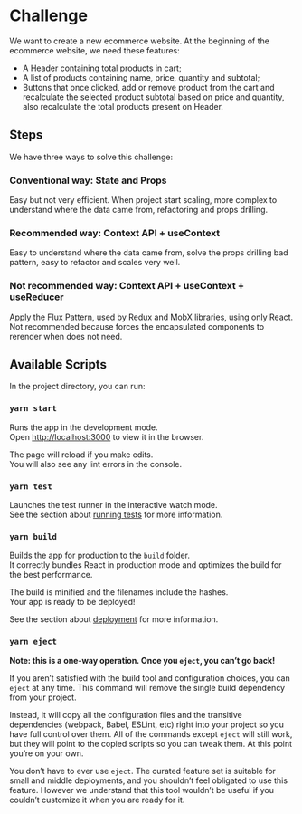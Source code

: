 # Challenge

We want to create a new ecommerce website. At the beginning of the ecommerce website, we need these features:
- A Header containing total products in cart;
- A list of products containing name, price, quantity and subtotal;
- Buttons that once clicked, add or remove product from the cart and recalculate the selected product subtotal based on price and quantity, also recalculate the total products present on Header.

## Steps

We have three ways to solve this challenge:

### Conventional way: State and Props
Easy but not very efficient. When project start scaling, more complex to understand where the data came from, refactoring and props drilling.

### Recommended way: Context API + useContext
Easy to understand where the data came from, solve the props drilling bad pattern, easy to refactor and scales very well.


### Not recommended way: Context API + useContext + useReducer
Apply the Flux Pattern, used by Redux and MobX libraries, using only React. Not recommended because forces the encapsulated components to rerender when does not need.
## Available Scripts

In the project directory, you can run:

### `yarn start`

Runs the app in the development mode.\
Open [http://localhost:3000](http://localhost:3000) to view it in the browser.

The page will reload if you make edits.\
You will also see any lint errors in the console.

### `yarn test`

Launches the test runner in the interactive watch mode.\
See the section about [running tests](https://facebook.github.io/create-react-app/docs/running-tests) for more information.

### `yarn build`

Builds the app for production to the `build` folder.\
It correctly bundles React in production mode and optimizes the build for the best performance.

The build is minified and the filenames include the hashes.\
Your app is ready to be deployed!

See the section about [deployment](https://facebook.github.io/create-react-app/docs/deployment) for more information.

### `yarn eject`

**Note: this is a one-way operation. Once you `eject`, you can’t go back!**

If you aren’t satisfied with the build tool and configuration choices, you can `eject` at any time. This command will remove the single build dependency from your project.

Instead, it will copy all the configuration files and the transitive dependencies (webpack, Babel, ESLint, etc) right into your project so you have full control over them. All of the commands except `eject` will still work, but they will point to the copied scripts so you can tweak them. At this point you’re on your own.

You don’t have to ever use `eject`. The curated feature set is suitable for small and middle deployments, and you shouldn’t feel obligated to use this feature. However we understand that this tool wouldn’t be useful if you couldn’t customize it when you are ready for it.

